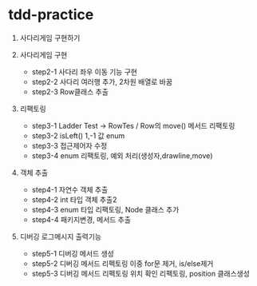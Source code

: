 # tdd-practice
1. 사다리게임 구현하기
2. 사다리게임 구현
   - step2-1 사다리 좌우 이동 기능 구현
   - step2-2 사다리 여러행 추가, 2차원 배열로 바꿈
   - step2-3 Row클래스 추출
3. 리팩토링
   - step3-1 Ladder Test -> RowTes / Row의 move() 메서드 리팩토링
   - step3-2 isLeft() 1,-1 값 enum
   - step3-3 접근제어자 수정
   - step3-4 enum 리팩토링, 예외 처리(생성자,drawline,move)
   
4. 객체 추출
   - step4-1 자연수 객체 추출
   - step4-2 int 타입 객체 추출2
   - step4-3 enum 타입 리팩토링, Node 클래스 추가 
   - step4-4 패키지변경, 메서드 추출 

5. 디버깅 로그메시지 출력기능
   - step5-1 디버깅 메서드 생성
   - step5-2 디버깅 메서드 리펙토링 이중 for문 제거, is/else제거
   - step5-3 디버깅 메서드 리펙토링 위치 확인 리펙토링, position 클래스생성
   